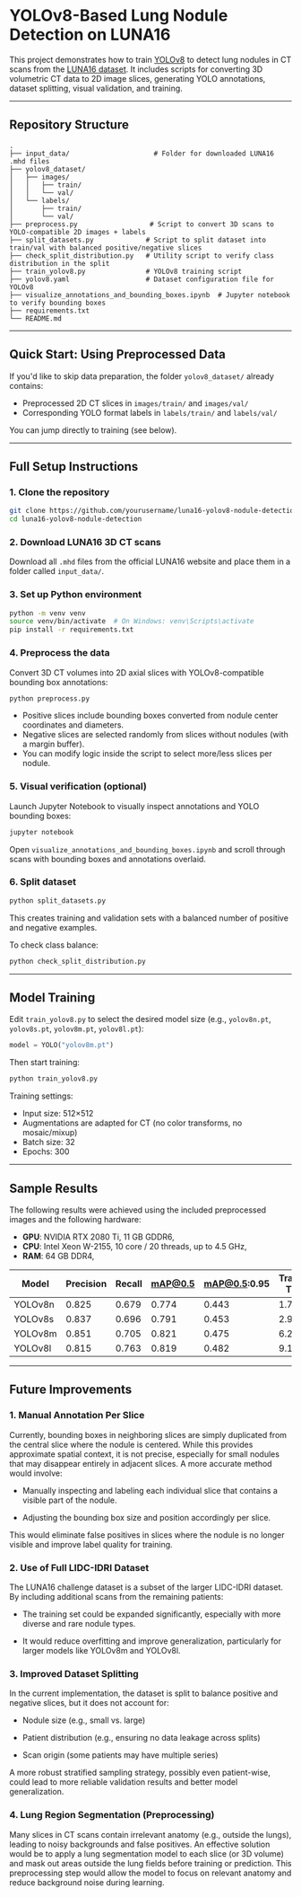 # YOLOv8-Based Lung Nodule Detection on LUNA16

This project demonstrates how to train [YOLOv8](https://github.com/ultralytics/ultralytics) to detect lung nodules in CT scans from the [LUNA16 dataset](https://luna16.grand-challenge.org/). It includes scripts for converting 3D volumetric CT data to 2D image slices, generating YOLO annotations, dataset splitting, visual validation, and training.

---

## Repository Structure

```
.
├── input_data/                     # Folder for downloaded LUNA16 .mhd files
├── yolov8_dataset/
│   ├── images/
│   │   ├── train/
│   │   └── val/
│   └── labels/
│       ├── train/
│       └── val/
├── preprocess.py                  # Script to convert 3D scans to YOLO-compatible 2D images + labels
├── split_datasets.py             # Script to split dataset into train/val with balanced positive/negative slices
├── check_split_distribution.py   # Utility script to verify class distribution in the split
├── train_yolov8.py               # YOLOv8 training script
├── yolov8.yaml                   # Dataset configuration file for YOLOv8
├── visualize_annotations_and_bounding_boxes.ipynb  # Jupyter notebook to verify bounding boxes
├── requirements.txt
└── README.md
```

---

## Quick Start: Using Preprocessed Data

If you'd like to skip data preparation, the folder `yolov8_dataset/` already contains:
- Preprocessed 2D CT slices in `images/train/` and `images/val/`
- Corresponding YOLO format labels in `labels/train/` and `labels/val/`

You can jump directly to training (see below).

---

## Full Setup Instructions

### 1. Clone the repository

```bash
git clone https://github.com/yourusername/luna16-yolov8-nodule-detection.git
cd luna16-yolov8-nodule-detection
```

### 2. Download LUNA16 3D CT scans

Download all `.mhd` files from the official LUNA16 website and place them in a folder called `input_data/`.

### 3. Set up Python environment

```bash
python -m venv venv
source venv/bin/activate  # On Windows: venv\Scripts\activate
pip install -r requirements.txt
```

### 4. Preprocess the data

Convert 3D CT volumes into 2D axial slices with YOLOv8-compatible bounding box annotations:

```bash
python preprocess.py
```

- Positive slices include bounding boxes converted from nodule center coordinates and diameters.
- Negative slices are selected randomly from slices without nodules (with a margin buffer).
- You can modify logic inside the script to select more/less slices per nodule.

### 5. Visual verification (optional)

Launch Jupyter Notebook to visually inspect annotations and YOLO bounding boxes:

```bash
jupyter notebook
```

Open `visualize_annotations_and_bounding_boxes.ipynb` and scroll through scans with bounding boxes and annotations overlaid.

### 6. Split dataset

```bash
python split_datasets.py
```

This creates training and validation sets with a balanced number of positive and negative examples.

To check class balance:

```bash
python check_split_distribution.py
```

---

## Model Training

Edit `train_yolov8.py` to select the desired model size (e.g., `yolov8n.pt`, `yolov8s.pt`, `yolov8m.pt`, `yolov8l.pt`):

```python
model = YOLO("yolov8m.pt")
```

Then start training:

```bash
python train_yolov8.py
```

Training settings:
- Input size: 512×512
- Augmentations are adapted for CT (no color transforms, no mosaic/mixup)
- Batch size: 32
- Epochs: 300

---

## Sample Results
The following results were achieved using the included preprocessed images and the following hardware:
-   **GPU**: NVIDIA RTX 2080 Ti, 11 GB GDDR6,
-   **CPU**: Intel Xeon W-2155, 10 core / 20 threads, up to 4.5 GHz,
-   **RAM**: 64 GB DDR4,

| Model     | Precision | Recall | mAP@0.5 | mAP@0.5:0.95 | Training Time |
|-----------|-----------|--------|---------|--------------|----------------|
| YOLOv8n   | 0.825     | 0.679  | 0.774   | 0.443        | 1.7 h          |
| YOLOv8s   | 0.837     | 0.696  | 0.791   | 0.453        | 2.9 h          |
| YOLOv8m   | 0.851     | 0.705  | 0.821   | 0.475        | 6.2 h          |
| YOLOv8l   | 0.815     | 0.763  | 0.819   | 0.482        | 9.1 h          |

---

## Future Improvements

### 1. **Manual Annotation Per Slice**

Currently, bounding boxes in neighboring slices are simply duplicated from the central slice where the nodule is centered. While this provides approximate spatial context, it is not precise, especially for small nodules that may disappear entirely in adjacent slices. A more accurate method would involve:

- Manually inspecting and labeling each individual slice that contains a visible part of the nodule.

- Adjusting the bounding box size and position accordingly per slice.  

This would eliminate false positives in slices where the nodule is no longer visible and improve label quality for training.
    

### 2. **Use of Full LIDC-IDRI Dataset**

The LUNA16 challenge dataset is a subset of the larger LIDC-IDRI dataset. By including additional scans from the remaining patients:

- The training set could be expanded significantly, especially with more diverse and rare nodule types.
    
- It would reduce overfitting and improve generalization, particularly for larger models like YOLOv8m and YOLOv8l.
    

### 3. **Improved Dataset Splitting**

In the current implementation, the dataset is split to balance positive and negative slices, but it does not account for:

- Nodule size (e.g., small vs. large)
    
- Patient distribution (e.g., ensuring no data leakage across splits)
    
- Scan origin (some patients may have multiple series)
    

A more robust stratified sampling strategy, possibly even patient-wise, could lead to more reliable validation results and better model generalization.

### 4. **Lung Region Segmentation (Preprocessing)**

Many slices in CT scans contain irrelevant anatomy (e.g., outside the lungs), leading to noisy backgrounds and false positives. An effective solution would be to apply a lung segmentation model to each slice (or 3D volume) and mask out areas outside the lung fields before training or prediction. This preprocessing step would allow the model to focus on relevant anatomy and reduce background noise during learning.